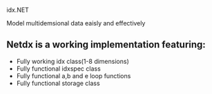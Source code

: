 idx.NET

Model multidemsional data eaisly and effectively



Netdx is a working implementation featuring:
-------------------------------------------
* Fully working idx class(1-8 dimensions)
* Fully functional idxspec class
* Fully functional a,b and e loop functions
* Fully functional storage class

